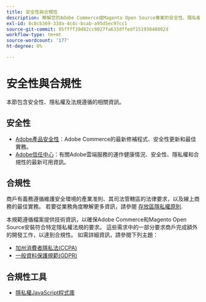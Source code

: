 ```yaml
---
title: 安全性與合規性
description: 瞭解您的Adobe Commerce或Magento Open Source專案的安全性、隱私權和產業法規遵循資源。
exl-id: 8c8cb369-33da-4c4c-bcab-a95d5ec97cc1
source-git-commit: 95ffff39d82cc9027fa633dffedf15193040802d
workflow-type: tm+mt
source-wordcount: '177'
ht-degree: 0%

---
```


# 安全性與合規性

本節包含安全性、隱私權及法規遵循的相關資訊。

## 安全性

- [Adobe產品安全性](https://helpx.adobe.com/security.html)：Adobe Commerce的最新修補程式、安全性更新和最佳實務。
- [Adobe信任中心](https://www.adobe.com/trust.html)：有關Adobe雲端服務的運作健康情況、安全性、隱私權和合規性的最新可用資訊。

## 合規性

商戶有義務遵循維護安全環境的產業准則、其司法管轄區的法律要求，以及線上商務的最佳實務。 若要從業務角度瞭解更多資訊，請參閱 [存放區隱私權原則](https://experienceleague.adobe.com/docs/commerce-admin/start/compliance/privacy/privacy-policy.html).

本規範遵循檔案提供技術資訊，以確保Adobe Commerce和Magento Open Source安裝符合特定隱私權法規的要求。 這些需求中的一部分要求商戶完成額外的開發工作，以達到合規性。 如需詳細資訊，請參閱下列主題：

- [加州消費者隱私法(CCPA)](privacy/ccpa.md)
- [一般資料保護規範(GDPR)](privacy/gdpr.md)

## 合規性工具

- [隱私權JavaScript程式庫](privacy/javascript-library.md)
